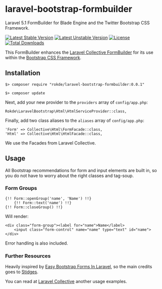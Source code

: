# laravel-bootstrap-formbuilder

Laravel 5.1 FormBuilder for Blade Engine and the Twitter Bootstrap CSS Framework.

[![Latest Stable Version](https://poser.pugx.org/rokde/laravel-bootstrap-formbuilder/v/stable.svg)](https://packagist.org/packages/rokde/gsales-api-client) [![Latest Unstable Version](https://poser.pugx.org/rokde/laravel-bootstrap-formbuilder/v/unstable.svg)](https://packagist.org/packages/rokde/gsales-api-client) [![License](https://poser.pugx.org/rokde/laravel-bootstrap-formbuilder/license.svg)](http://rok.mit-license.org/) [![Total Downloads](https://poser.pugx.org/rokde/laravel-bootstrap-formbuilder/downloads.svg)](https://packagist.org/packages/rokde/gsales-api-client)


This FormBuilder enhances the [Laravel Collective FormBuilder](https://github.com/LaravelCollective/html) for its use
 within the [Bootstrap CSS Framework](http://getbootstrap.com).


## Installation

	$> composer require "rokde/laravel-bootstrap-formbuilder:0.0.1"

	$> composer update

Next, add your new provider to the `providers` array of `config/app.php`:

	Rokde\LaravelBootstrap\Html\HtmlServiceProvider::class,

Finally, add two class aliases to the `aliases` array of `config/app.php`:

	'Form' => Collective\Html\FormFacade::class,
	'Html' => Collective\Html\HtmlFacade::class,

We use the Facades from Laravel Collective.

## Usage

All Bootstrap recommendations for form and input elements are built in, so you do not have to worry about the right 
 classes and tag-soup.


### Form Groups

	{!! Form::openGroup('name', 'Name') !!}
		{!! Form::text('name') !!}
	{!! Form::closeGroup() !!}

Will render:

	<div class="form-group"><label for="name">Name</label>
		<input class="form-control" name="name" type="text" id="name">
	</div>

Error handling is also included.


### Further Resources

Heavily inspired by [Easy Bootstrap Forms In Laravel](http://blog.stidges.com/post/easy-bootstrap-forms-in-laravel), so 
 the main credits goes to [Stidges](https://github.com/stidges).

You can read at [Laravel Collective](http://laravelcollective.com/docs/5.1/html#opening-a-form) another usage examples.